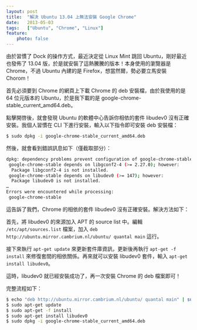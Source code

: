 ```yaml
---
layout: post
title:  "解決 Ubuntu 13.04 上無法安裝 Google Chrome"
date:   2013-05-03
tags:   ["Ubuntu", "Chrome", "Linux"]
feature:
    photo: false
---
```


由於習慣了 Dock 的操作方式，最近決定從 Linux Mint 跳回 Ubuntu，剛好最近也發佈了 13.04 版，於是就安裝了這熱騰騰的版本！本身使用的瀏覽器是 Chrome，不過 Ubuntu 內建的是 Firefox，想當然爾，勢必要立馬安裝 Chorom！

首先必須要到 Chrome 的網頁上下載 Chrome 的 deb 安裝檔，由於我使用的是 64 位元版本的 Ubuntu，於是我下載的是 google-chrome-stable_current_amd64.deb。

點擊開啓後，就會發現 Ubuntu 的軟體中心告訴你相依的套件 libudev0 沒有正確安裝。我個人習慣在 CLI 下進行安裝，輸入以下指令即可安裝 deb 安裝檔：

```bash
$ sudo dpkg -i google-chrome-stable_current_amd64.deb
```

然後，就會看到錯誤訊息如下（僅截取部分）：

```bash
dpkg: dependency problems prevent configuration of google-chrome-stable:
 google-chrome-stable depends on libgconf2-4 (>= 2.27.0); however:
  Package libgconf2-4 is not installed.
 google-chrome-stable depends on libudev0 (>= 147); however:
  Package libudev0 is not installed.
…
Errors were encountered while processing:
 google-chrome-stable
```

這告訴了我們，Chrome 的相依的套件 libudev0 沒有正確安裝。解決方法如下：

首先，將 libudev0 的來源加入 APT 的 source list 中。編輯 `/etc/apt/sources.list` 檔案，加入 `deb http://ubuntu.mirror.cambrium.nl/ubuntu/ quantal main` 這行。

接下來執行 `apt-get update` 來更新套件庫資訊，更新後再執行 `apt-get -f install` 來修復套間的相依關係。再來就可以安裝 libudev0 套件，輸入 `apt-get install libudev0`。

這時，libudev0 就已經安裝成功了，再一次安裝 Chrome 的 deb 檔案即可！

完整流程如下：

```bash
$ echo "deb http://ubuntu.mirror.cambrium.nl/ubuntu/ quantal main" | sudo tee -a /etc/apt/sources.list
$ sudo apt-get update
$ sudo apt-get -f install
$ sudo apt-get install libudev0
$ sudo dpkg -i google-chrome-stable_current_amd64.deb
```
